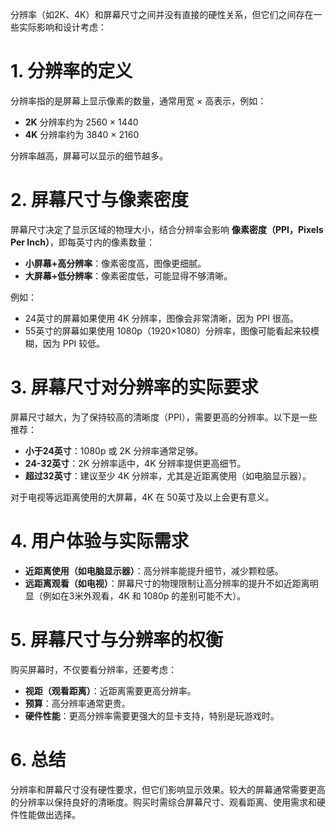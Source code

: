 分辨率（如2K、4K）和屏幕尺寸之间并没有直接的硬性关系，但它们之间存在一些实际影响和设计考虑：

# 1. 分辨率的定义

分辨率指的是屏幕上显示像素的数量，通常用宽 × 高表示，例如：

- **2K** 分辨率约为 2560 × 1440
- **4K** 分辨率约为 3840 × 2160

分辨率越高，屏幕可以显示的细节越多。

# 2. 屏幕尺寸与像素密度

屏幕尺寸决定了显示区域的物理大小，结合分辨率会影响 **像素密度（PPI，Pixels Per Inch）**，即每英寸内的像素数量：

- **小屏幕+高分辨率**：像素密度高，图像更细腻。
- **大屏幕+低分辨率**：像素密度低，可能显得不够清晰。

例如：

- 24英寸的屏幕如果使用 4K 分辨率，图像会非常清晰，因为 PPI 很高。
- 55英寸的屏幕如果使用 1080p（1920×1080）分辨率，图像可能看起来较模糊，因为 PPI 较低。

# 3. 屏幕尺寸对分辨率的实际要求

屏幕尺寸越大，为了保持较高的清晰度（PPI），需要更高的分辨率。以下是一些推荐：

- **小于24英寸**：1080p 或 2K 分辨率通常足够。
- **24-32英寸**：2K 分辨率适中，4K 分辨率提供更高细节。
- **超过32英寸**：建议至少 4K 分辨率，尤其是近距离使用（如电脑显示器）。

对于电视等远距离使用的大屏幕，4K 在 50英寸及以上会更有意义。

# 4. 用户体验与实际需求

- **近距离使用（如电脑显示器）**：高分辨率能提升细节，减少颗粒感。
- **远距离观看（如电视）**：屏幕尺寸的物理限制让高分辨率的提升不如近距离明显（例如在3米外观看，4K 和 1080p 的差别可能不大）。

# 5. 屏幕尺寸与分辨率的权衡

购买屏幕时，不仅要看分辨率，还要考虑：

- **视距（观看距离）**：近距离需要更高分辨率。
- **预算**：高分辨率通常更贵。
- **硬件性能**：更高分辨率需要更强大的显卡支持，特别是玩游戏时。

# 6. 总结

分辨率和屏幕尺寸没有硬性要求，但它们影响显示效果。较大的屏幕通常需要更高的分辨率以保持良好的清晰度。购买时需综合屏幕尺寸、观看距离、使用需求和硬件性能做出选择。